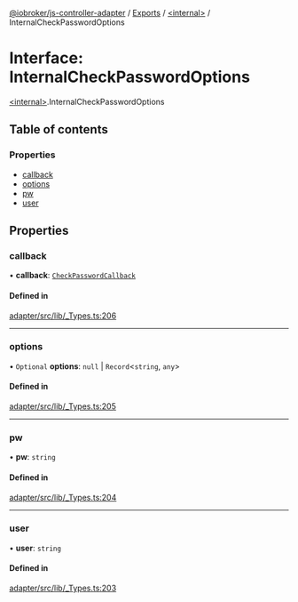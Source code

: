 [@iobroker/js-controller-adapter](../README.md) / [Exports](../modules.md) / [\<internal\>](../modules/internal_.md) / InternalCheckPasswordOptions

# Interface: InternalCheckPasswordOptions

[\<internal\>](../modules/internal_.md).InternalCheckPasswordOptions

## Table of contents

### Properties

- [callback](internal_.InternalCheckPasswordOptions.md#callback)
- [options](internal_.InternalCheckPasswordOptions.md#options)
- [pw](internal_.InternalCheckPasswordOptions.md#pw)
- [user](internal_.InternalCheckPasswordOptions.md#user)

## Properties

### callback

• **callback**: [`CheckPasswordCallback`](../modules/internal_.md#checkpasswordcallback)

#### Defined in

[adapter/src/lib/_Types.ts:206](https://github.com/ioBroker/ioBroker.js-controller/blob/74044f09/packages/adapter/src/lib/_Types.ts#L206)

___

### options

• `Optional` **options**: ``null`` \| `Record`\<`string`, `any`\>

#### Defined in

[adapter/src/lib/_Types.ts:205](https://github.com/ioBroker/ioBroker.js-controller/blob/74044f09/packages/adapter/src/lib/_Types.ts#L205)

___

### pw

• **pw**: `string`

#### Defined in

[adapter/src/lib/_Types.ts:204](https://github.com/ioBroker/ioBroker.js-controller/blob/74044f09/packages/adapter/src/lib/_Types.ts#L204)

___

### user

• **user**: `string`

#### Defined in

[adapter/src/lib/_Types.ts:203](https://github.com/ioBroker/ioBroker.js-controller/blob/74044f09/packages/adapter/src/lib/_Types.ts#L203)
